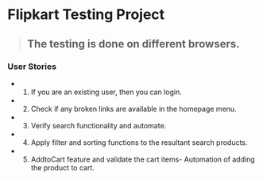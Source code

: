 # **Flipkart Testing Project**  
> ## **The testing is done on different browsers.**
### **User Stories**  
* 1. If you are an existing user, then you can login.  
* 2. Check if any broken links are available in the homepage menu.  
* 3. Verify search functionality and automate.  
* 4. Apply filter and sorting functions to the resultant search products.   
* 5. AddtoCart feature and validate the cart items- Automation of adding the product to cart.  
